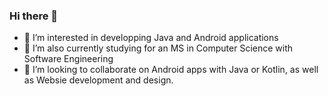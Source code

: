 ### Hi there 👋

- 🔭 I’m interested in developping Java and Android applications
- 🌱 I’m also currently studying for an MS in Computer Science with Software Engineering  
- 👯 I’m looking to collaborate on Android apps with Java or Kotlin, as well as Websie development and design.

<!--
**fadihassoun/fadihassoun** is a ✨ _special_ ✨ repository because its `README.md` (this file) appears on your GitHub profile.

Here are some ideas to get you started:

- 🔭 I’m currently working on ...
- 🌱 I’m currently learning ...
- 👯 I’m looking to collaborate on ...
- 🤔 I’m looking for help with ...
- 💬 Ask me about ...
- 📫 How to reach me: ...
- 😄 Pronouns: ...
- ⚡ Fun fact: ...
-->
